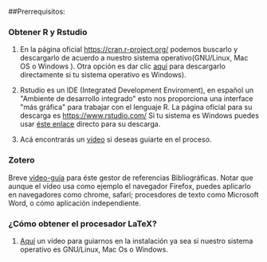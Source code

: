##Prerrequisitos:

### Obtener R y Rstudio 

1. En la página oficial https://cran.r-project.org/ podemos buscarlo y descargarlo de acuerdo a nuestro sistema operativo(GNU/Linux, Mac OS o Windows ).  Otra opción es dar clic [aquí](https://cran.r-project.org/bin/windows/base/R-3.2.2-win.exe) para descargarlo directamente si tu sistema operativo es Windows).

2. Rstudio es un IDE (Integrated Development Enviroment), en español un "Ambiente de desarrollo integrado" esto nos proporciona una interface "más gráfica" para trabajar con el lenguaje R. La página oficial para su descarga es https://www.rstudio.com/ Si tu sistema es Windows puedes usar [éste enlace](https://download1.rstudio.org/RStudio-0.99.489.exe) directo para su descarga.    

3. Acá encontrarás un [vídeo](https://www.youtube.com/watch?v=5ZbjUEg4a1g) si deseas guiarte en el proceso.


### Zotero 

Breve [vídeo-guía](https://www.youtube.com/watch?v=BrepEdOA33I) para éste gestor de referencias Bibliográficas. Notar que aunque el vídeo usa como ejemplo el navegador Firefox, puedes aplicarlo en navegadores como chrome, safari; procesdores de texto como Microsoft Word, o cómo aplicación independiente.  


### ¿Cómo obtener el procesador LaTeX?

1. [Aquí](https://www.youtube.com/watch?v=bt4W0hjgFEY) un vídeo para guiarnos en la instalación ya sea si nuestro sistema operativo es GNU/Linux, Mac Os o Windows.
